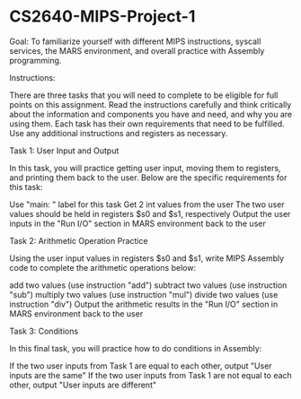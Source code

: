 # CS2640-MIPS-Project-1
Goal: To familiarize yourself with different MIPS instructions, syscall services, the MARS environment, and overall practice with Assembly programming.

Instructions:

There are three tasks that you will need to complete to be eligible for full points on this assignment. Read the instructions carefully and think critically about the information and components you have and need, and why you are using them. Each task has their own requirements that need to be fulfilled. Use any additional instructions and registers as necessary. 

Task 1: User Input and Output

In this task, you will practice getting user input, moving them to registers, and printing them back to the user. Below are the specific requirements for this task:

Use "main: " label for this task
Get 2 int values from the user
The two user values should be held in registers $s0 and $s1, respectively
Output the user inputs in the "Run I/O" section in MARS environment back to the user

Task 2: Arithmetic Operation Practice

Using the user input values in registers $s0 and $s1, write MIPS Assembly code to complete the arithmetic operations below:

add two values (use instruction "add")
subtract two values (use instruction "sub")
multiply two values (use instruction "mul")
divide two values (use instruction "div")
Output the arithmetic results in the "Run I/O" section in MARS environment back to the user

Task 3: Conditions

In this final task, you will practice how to do conditions in Assembly:

If the two user inputs from Task 1 are equal to each other, output "User inputs are the same"
If the two user inputs from Task 1 are not equal to each other, output "User inputs are different"
